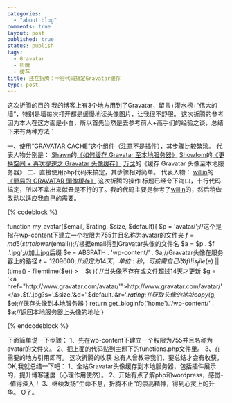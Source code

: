 ```yaml
--- 
categories: 
  - "about blog"
comments: true
layout: post
published: true
status: publish
tags: 
  - Gravatar
  - 折腾
  - 缓存
title: 还在折腾：十行代码搞定Gravatar缓存
type: post
---
```

<span class="inner_title">这次折腾的目的</span>
我的博客上有3个地方用到了Gravatar，留言+灌水榜+“伟大的墙”，特别是墙每次打开都是缓慢地读头像图片，让我很不舒服。
<span class="inner_title">这次折腾的参考</span>
因为本人在这方面是小白，所以首先当然是去参考前人+高手们的经验之谈，总结下来有两种方法：
<!--more-->

一、使用“GRAVATAR CACHE”这个组件（注意不是插件），其步骤比较繁琐。
代表人物分别是：
<a href="http://ishawn.net">Shawn</a>的<a href="http://ishawn.net/my-blog-related/cache-gravatar-into-local-server.html">《如何缓存 Gravatar 至本地服务器》</a>
<a href="http://zou.lu/">Showfom</a>的<a href="http://zou.lu/change-hosting-and-cache-gravatar/">《更换空间 + 再次提速之 Gravatar 头像缓存》</a>
<a href="http://www.life-studio.cn/">万戈</a>的《缓存 Gravatar 头像至本地服务器》
二、直接使用php代码来搞定，其步骤相对简单。
代表人物：
<a href="http://willin.heliohost.org/">willin</a>的<a href="http://willin.heliohost.org/?p=1277" target="_blank">《簡易的 GRAVATAR 頭像緩存》</a>
<span class="inner_title">这次折腾的操作</span>
标题已经夸下海口，十行代码搞定，所以不拿出来献丑是不行的了。我的代码主要是参考了<a href="http://willin.heliohost.org/">willin</a>的，然后稍做改动以适应我自己的需要。

{% codeblock %}

function my_avatar($email, $rating, $size, $default){
$p = 'avatar/';//这个是指在wp-content下建立一个权限为755并且名称为avatar的文件夹
$f = md5(strtolower($email));//根据email得到Gravatar头像的文件名
$a = $p . $f .'.jpg';//加上jpg后缀
$e = ABSPATH . 'wp-content/' . $a;//Gravatar头像在服务器上的路径
$t = 1209600;    //设定为14天，单位:秒，可按需自己改
if ( !is_file($e) || (time() - filemtime($e)) >    $t ){ //当头像不存在或文件超过14天才更新
$g = '<a href="http://www.gravatar.com/avatar/'">http://www.gravatar.com/avatar/'</a>.$f.'.jpg?s='.$size.'&d='.$default.'&r='.$rating;//获取头像的地址
copy($g, $e);//保存头像到本地服务器
}
return get_bloginfo('home').'/wp-content/' . $a;//返回本地服务器上头像的地址
}


{% endcodeblock %}

下面简单说一下步骤：
1、先在wp-content下建立一个权限为755并且名称为avatar的文件夹。
2、把上面的代码贴到主题下的functions.php文件里。
3、在需要的地方引用即可。
<span class="inner_title">这次折腾的收获</span>
总有人曾教导我们，要总结才会有收获，OK,我就总结一下吧：
1、全站Gravatar头像缓存到本地服务器，包括插件展示的，提升博客速度（心理作用使然）。
2、开始有点了解php和wordpress，感觉--值得深入！
3、继续发扬“生命不息，折腾不止”的崇高精神，得到心灵上的升华。
O了。
